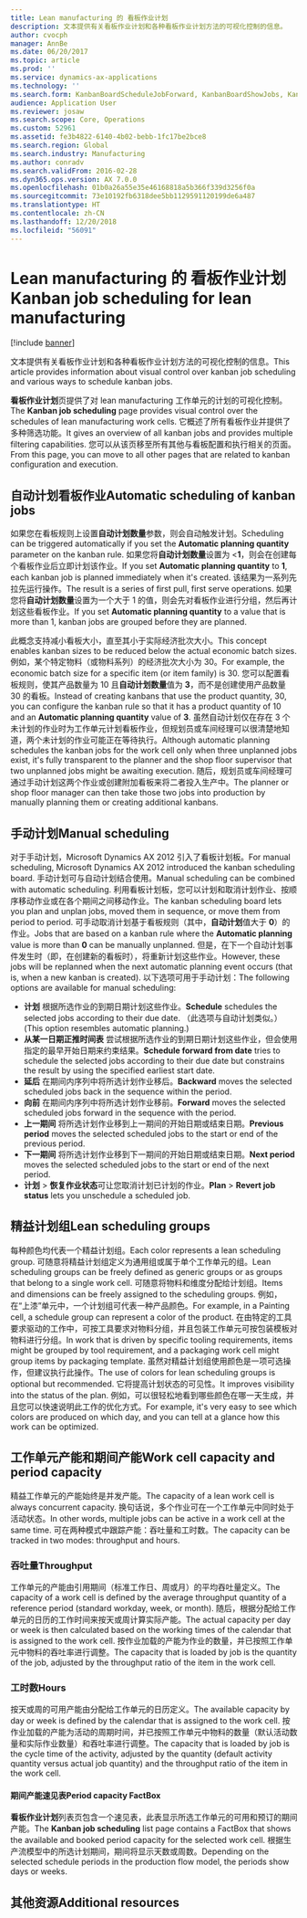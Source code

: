 ```yaml
---
title: Lean manufacturing 的 看板作业计划
description: 文本提供有关看板作业计划和各种看板作业计划方法的可视化控制的信息。
author: cvocph
manager: AnnBe
ms.date: 06/20/2017
ms.topic: article
ms.prod: ''
ms.service: dynamics-ax-applications
ms.technology: ''
ms.search.form: KanbanBoardScheduleJobForward, KanbanBoardShowJobs, KanbanJobSchedulingListPage
audience: Application User
ms.reviewer: josaw
ms.search.scope: Core, Operations
ms.custom: 52961
ms.assetid: fe3b4822-6140-4b02-bebb-1fc17be2bce8
ms.search.region: Global
ms.search.industry: Manufacturing
ms.author: conradv
ms.search.validFrom: 2016-02-28
ms.dyn365.ops.version: AX 7.0.0
ms.openlocfilehash: 01b0a26a55e35e46168818a5b366f339d3256f0a
ms.sourcegitcommit: 73e10192fb6318dee5bb1129591120199de6a487
ms.translationtype: HT
ms.contentlocale: zh-CN
ms.lasthandoff: 12/20/2018
ms.locfileid: "56091"
---
```

# <a name="kanban-job-scheduling-for-lean-manufacturing"></a><span data-ttu-id="5e587-103">Lean manufacturing 的 看板作业计划</span><span class="sxs-lookup"><span data-stu-id="5e587-103">Kanban job scheduling for lean manufacturing</span></span>

[!include [banner](../includes/banner.md)]

<span data-ttu-id="5e587-104">文本提供有关看板作业计划和各种看板作业计划方法的可视化控制的信息。</span><span class="sxs-lookup"><span data-stu-id="5e587-104">This article provides information about visual control over kanban job scheduling and various ways to schedule kanban jobs.</span></span>  

<span data-ttu-id="5e587-105">**看板作业计划**页提供了对 lean manufacturing 工作单元的计划的可视化控制。</span><span class="sxs-lookup"><span data-stu-id="5e587-105">The **Kanban job scheduling** page provides visual control over the schedules of lean manufacturing work cells.</span></span> <span data-ttu-id="5e587-106">它概述了所有看板作业并提供了多种筛选功能。</span><span class="sxs-lookup"><span data-stu-id="5e587-106">It gives an overview of all kanban jobs and provides multiple filtering capabilities.</span></span> <span data-ttu-id="5e587-107">您可以从该页移至所有其他与看板配置和执行相关的页面。</span><span class="sxs-lookup"><span data-stu-id="5e587-107">From this page, you can move to all other pages that are related to kanban configuration and execution.</span></span>

## <a name="automatic-scheduling-of-kanban-jobs"></a><span data-ttu-id="5e587-108">自动计划看板作业</span><span class="sxs-lookup"><span data-stu-id="5e587-108">Automatic scheduling of kanban jobs</span></span>
<span data-ttu-id="5e587-109">如果您在看板规则上设置**自动计划数量**参数，则会自动触发计划。</span><span class="sxs-lookup"><span data-stu-id="5e587-109">Scheduling can be triggered automatically if you set the **Automatic planning quantity** parameter on the kanban rule.</span></span> <span data-ttu-id="5e587-110">如果您将**自动计划数量**设置为 <**1**，则会在创建每个看板作业后立即计划该作业。</span><span class="sxs-lookup"><span data-stu-id="5e587-110">If you set **Automatic planning quantity** to **1**, each kanban job is planned immediately when it's created.</span></span> <span data-ttu-id="5e587-111">该结果为一系列先拉先运行操作。</span><span class="sxs-lookup"><span data-stu-id="5e587-111">The result is a series of first pull, first serve operations.</span></span> <span data-ttu-id="5e587-112">如果您将**自动计划数量**设置为一个大于 1 的值，则会先对看板作业进行分组，然后再计划这些看板作业。</span><span class="sxs-lookup"><span data-stu-id="5e587-112">If you set **Automatic planning quantity** to a value that is more than 1, kanban jobs are grouped before they are planned.</span></span> 

<span data-ttu-id="5e587-113">此概念支持减小看板大小，直至其小于实际经济批次大小。</span><span class="sxs-lookup"><span data-stu-id="5e587-113">This concept enables kanban sizes to be reduced below the actual economic batch sizes.</span></span> <span data-ttu-id="5e587-114">例如，某个特定物料（或物料系列）的经济批次大小为 30。</span><span class="sxs-lookup"><span data-stu-id="5e587-114">For example, the economic batch size for a specific item (or item family) is 30.</span></span> <span data-ttu-id="5e587-115">您可以配置看板规则，使其产品数量为 10 且**自动计划数量**值为 **3**，而不是创建使用产品数量 30 的看板。</span><span class="sxs-lookup"><span data-stu-id="5e587-115">Instead of creating kanbans that use the product quantity, 30, you can configure the kanban rule so that it has a product quantity of 10 and an **Automatic planning quantity** value of **3**.</span></span> <span data-ttu-id="5e587-116">虽然自动计划仅在存在 3 个未计划的作业时为工作单元计划看板作业，但规划员或车间经理可以很清楚地知道，两个未计划的作业可能正在等待执行。</span><span class="sxs-lookup"><span data-stu-id="5e587-116">Although automatic planning schedules the kanban jobs for the work cell only when three unplanned jobs exist, it's fully transparent to the planner and the shop floor supervisor that two unplanned jobs might be awaiting execution.</span></span> <span data-ttu-id="5e587-117">随后，规划员或车间经理可通过手动计划这两个作业或创建附加看板来将二者投入生产中。</span><span class="sxs-lookup"><span data-stu-id="5e587-117">The planner or shop floor manager can then take those two jobs into production by manually planning them or creating additional kanbans.</span></span>

## <a name="manual-scheduling"></a><span data-ttu-id="5e587-118">手动计划</span><span class="sxs-lookup"><span data-stu-id="5e587-118">Manual scheduling</span></span>
<span data-ttu-id="5e587-119">对于手动计划，Microsoft Dynamics AX 2012 引入了看板计划板。</span><span class="sxs-lookup"><span data-stu-id="5e587-119">For manual scheduling, Microsoft Dynamics AX 2012 introduced the kanban scheduling board.</span></span> <span data-ttu-id="5e587-120">手动计划可与自动计划结合使用。</span><span class="sxs-lookup"><span data-stu-id="5e587-120">Manual scheduling can be combined with automatic scheduling.</span></span> <span data-ttu-id="5e587-121">利用看板计划板，您可以计划和取消计划作业、按顺序移动作业或在各个期间之间移动作业。</span><span class="sxs-lookup"><span data-stu-id="5e587-121">The kanban scheduling board lets you plan and unplan jobs, moved them in sequence, or move them from period to period.</span></span> <span data-ttu-id="5e587-122">可手动取消计划基于看板规则（其中，**自动计划**值大于 **0**）的作业。</span><span class="sxs-lookup"><span data-stu-id="5e587-122">Jobs that are based on a kanban rule where the **Automatic planning** value is more than **0** can be manually unplanned.</span></span> <span data-ttu-id="5e587-123">但是，在下一个自动计划事件发生时（即，在创建新的看板时），将重新计划这些作业。</span><span class="sxs-lookup"><span data-stu-id="5e587-123">However, these jobs will be replanned when the next automatic planning event occurs (that is, when a new kanban is created).</span></span> <span data-ttu-id="5e587-124">以下选项可用于手动计划：</span><span class="sxs-lookup"><span data-stu-id="5e587-124">The following options are available for manual scheduling:</span></span>

-   <span data-ttu-id="5e587-125">**计划** 根据所选作业的到期日期计划这些作业。</span><span class="sxs-lookup"><span data-stu-id="5e587-125">**Schedule** schedules the selected jobs according to their due date.</span></span> <span data-ttu-id="5e587-126">（此选项与自动计划类似。）</span><span class="sxs-lookup"><span data-stu-id="5e587-126">(This option resembles automatic planning.)</span></span>
-   <span data-ttu-id="5e587-127">**从某一日期正推时间表** 尝试根据所选作业的到期日期计划这些作业，但会使用指定的最早开始日期来约束结果。</span><span class="sxs-lookup"><span data-stu-id="5e587-127">**Schedule forward from date** tries to schedule the selected jobs according to their due date but constrains the result by using the specified earliest start date.</span></span>
-   <span data-ttu-id="5e587-128">**延后** 在期间内序列中将所选计划作业移后。</span><span class="sxs-lookup"><span data-stu-id="5e587-128">**Backward** moves the selected scheduled jobs back in the sequence within the period.</span></span>
-   <span data-ttu-id="5e587-129">**向前** 在期间内序列中将所选计划作业移前。</span><span class="sxs-lookup"><span data-stu-id="5e587-129">**Forward** moves the selected scheduled jobs forward in the sequence with the period.</span></span>
-   <span data-ttu-id="5e587-130">**上一期间** 将所选计划作业移到上一期间的开始日期或结束日期。</span><span class="sxs-lookup"><span data-stu-id="5e587-130">**Previous period** moves the selected scheduled jobs to the start or end of the previous period.</span></span>
-   <span data-ttu-id="5e587-131">**下一期间** 将所选计划作业移到下一期间的开始日期或结束日期。</span><span class="sxs-lookup"><span data-stu-id="5e587-131">**Next period** moves the selected scheduled jobs to the start or end of the next period.</span></span>
-   <span data-ttu-id="5e587-132">**计划** &gt; **恢复作业状态**可让您取消计划已计划的作业。</span><span class="sxs-lookup"><span data-stu-id="5e587-132">**Plan** &gt; **Revert job status** lets you unschedule a scheduled job.</span></span>

## <a name="lean-scheduling-groups"></a><span data-ttu-id="5e587-133">精益计划组</span><span class="sxs-lookup"><span data-stu-id="5e587-133">Lean scheduling groups</span></span>
<span data-ttu-id="5e587-134">每种颜色均代表一个精益计划组。</span><span class="sxs-lookup"><span data-stu-id="5e587-134">Each color represents a lean scheduling group.</span></span> <span data-ttu-id="5e587-135">可随意将精益计划组定义为通用组或属于单个工作单元的组。</span><span class="sxs-lookup"><span data-stu-id="5e587-135">Lean scheduling groups can be freely defined as generic groups or as groups that belong to a single work cell.</span></span> <span data-ttu-id="5e587-136">可随意将物料和维度分配给计划组。</span><span class="sxs-lookup"><span data-stu-id="5e587-136">Items and dimensions can be freely assigned to the scheduling groups.</span></span> <span data-ttu-id="5e587-137">例如，在“上漆”单元中，一个计划组可代表一种产品颜色。</span><span class="sxs-lookup"><span data-stu-id="5e587-137">For example, in a Painting cell, a schedule group can represent a color of the product.</span></span> <span data-ttu-id="5e587-138">在由特定的工具要求驱动的工作中，可按工具要求对物料分组，并且包装工作单元可按包装模板对物料进行分组。</span><span class="sxs-lookup"><span data-stu-id="5e587-138">In work that is driven by specific tooling requirements, items might be grouped by tool requirement, and a packaging work cell might group items by packaging template.</span></span> <span data-ttu-id="5e587-139">虽然对精益计划组使用颜色是一项可选操作，但建议执行此操作。</span><span class="sxs-lookup"><span data-stu-id="5e587-139">The use of colors for lean scheduling groups is optional but recommended.</span></span> <span data-ttu-id="5e587-140">它将提高计划状态的可见性。</span><span class="sxs-lookup"><span data-stu-id="5e587-140">It improves visibility into the status of the plan.</span></span> <span data-ttu-id="5e587-141">例如，可以很轻松地看到哪些颜色在哪一天生成，并且您可以快速说明此工作的优化方式。</span><span class="sxs-lookup"><span data-stu-id="5e587-141">For example, it's very easy to see which colors are produced on which day, and you can tell at a glance how this work can be optimized.</span></span>

## <a name="work-cell-capacity-and-period-capacity"></a><span data-ttu-id="5e587-142">工作单元产能和期间产能</span><span class="sxs-lookup"><span data-stu-id="5e587-142">Work cell capacity and period capacity</span></span>
<span data-ttu-id="5e587-143">精益工作单元的产能始终是并发产能。</span><span class="sxs-lookup"><span data-stu-id="5e587-143">The capacity of a lean work cell is always concurrent capacity.</span></span> <span data-ttu-id="5e587-144">换句话说，多个作业可在一个工作单元中同时处于活动状态。</span><span class="sxs-lookup"><span data-stu-id="5e587-144">In other words, multiple jobs can be active in a work cell at the same time.</span></span> <span data-ttu-id="5e587-145">可在两种模式中跟踪产能：吞吐量和工时数。</span><span class="sxs-lookup"><span data-stu-id="5e587-145">The capacity can be tracked in two modes: throughput and hours.</span></span>

### <a name="throughput"></a><span data-ttu-id="5e587-146">吞吐量</span><span class="sxs-lookup"><span data-stu-id="5e587-146">Throughput</span></span>

<span data-ttu-id="5e587-147">工作单元的产能由引用期间（标准工作日、周或月）的平均吞吐量定义。</span><span class="sxs-lookup"><span data-stu-id="5e587-147">The capacity of a work cell is defined by the average throughput quantity of a reference period (standard workday, week, or month).</span></span> <span data-ttu-id="5e587-148">随后，根据分配给工作单元的日历的工作时间来按天或周计算实际产能。</span><span class="sxs-lookup"><span data-stu-id="5e587-148">The actual capacity per day or week is then calculated based on the working times of the calendar that is assigned to the work cell.</span></span> <span data-ttu-id="5e587-149">按作业加载的产能为作业的数量，并已按照工作单元中物料的吞吐率进行调整。</span><span class="sxs-lookup"><span data-stu-id="5e587-149">The capacity that is loaded by job is the quantity of the job, adjusted by the throughput ratio of the item in the work cell.</span></span>

### <a name="hours"></a><span data-ttu-id="5e587-150">工时数</span><span class="sxs-lookup"><span data-stu-id="5e587-150">Hours</span></span>

<span data-ttu-id="5e587-151">按天或周的可用产能由分配给工作单元的日历定义。</span><span class="sxs-lookup"><span data-stu-id="5e587-151">The available capacity by day or week is defined by the calendar that is assigned to the work cell.</span></span> <span data-ttu-id="5e587-152">按作业加载的产能为活动的周期时间，并已按照工作单元中物料的数量（默认活动数量和实际作业数量）和吞吐率进行调整。</span><span class="sxs-lookup"><span data-stu-id="5e587-152">The capacity that is loaded by job is the cycle time of the activity, adjusted by the quantity (default activity quantity versus actual job quantity) and the throughput ratio of the item in the work cell.</span></span>

#### <a name="period-capacity-factbox"></a><span data-ttu-id="5e587-153">期间产能速见表</span><span class="sxs-lookup"><span data-stu-id="5e587-153">Period capacity FactBox</span></span>

<span data-ttu-id="5e587-154">**看板作业计划**列表页包含一个速见表，此表显示所选工作单元的可用和预订的期间产能。</span><span class="sxs-lookup"><span data-stu-id="5e587-154">The **Kanban job scheduling** list page contains a FactBox that shows the available and booked period capacity for the selected work cell.</span></span> <span data-ttu-id="5e587-155">根据生产流模型中的所选计划期间，期间将显示天数或周数。</span><span class="sxs-lookup"><span data-stu-id="5e587-155">Depending on the selected schedule periods in the production flow model, the periods show days or weeks.</span></span>

<a name="additional-resources"></a><span data-ttu-id="5e587-156">其他资源</span><span class="sxs-lookup"><span data-stu-id="5e587-156">Additional resources</span></span>
--------



